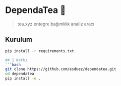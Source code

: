 # DependaTea 🍵
> tea.xyz entegre bağımlılık analiz aracı

## Kurulum
```bash
pip install -r requirements.txt

## 🤝 Katkı
```bash
git clone https://github.com/esduez/dependatea.git
cd dependatea
pip install -e .
